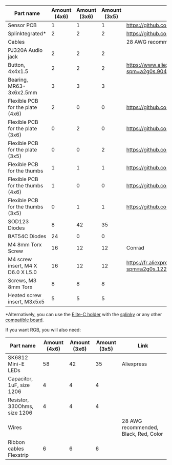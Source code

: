 
| Part name                         | Amount (4x6) | Amount (3x6) |  Amount (3x5) | Link                                                                                       |
| --------------------------------- | ------------ | ------------ | ------------  | ------------------------------------------------------------------------------------------ |
| Sensor PCB                        | 1            | 1            | 1             | https://github.com/Bastardkb/charybdis-pmw-sensor                                          |
| Splinktegrated*                    | 2            | 2            | 2             | https://github.com/bastardkb/splinktegrated                                                |
| Cables                            |              |              |               | 28 AWG recommended                                                                         |
| PJ320A Audio jack                 | 2            | 2            | 2             |                                                                                            |
| Button, 4x4x1.5                   | 2            | 2            | 2             | https://www.aliexpress.com/item/1005001304569553.html?spm=a2g0s.9042311.0.0.27424c4dDwgcp7 |
| Bearing, MR63-3x6x2.5mm           | 3            | 3            | 3             |                                                                                            |
| Flexible PCB for the plate (4x6)  | 2            | 0            | 0             | https://github.com/Bastardkb/Scylla-PCB-Plate                                              |
| Flexible PCB for the plate (3x6)  | 0            | 2            | 0             | https://github.com/Bastardkb/TBK-Mini-PCB-plate                                            |
| Flexible PCB for the plate (3x5)  | 0            | 0            | 2             | https://github.com/Bastardkb/Skeletyl-PCB-plate                                            |
| Flexible PCB for the thumbs       | 1            | 1            | 1             | https://github.com/Bastardkb/PCB_thumbs_Charybdis                                          |
| Flexible PCB for the thumbs (4x6) | 1            | 0            | 0             | https://github.com/Bastardkb/Scylla-PCB-thumb-cluster                                      |
| Flexible PCB for the thumbs (3x5) | 0            | 1            | 1             | https://github.com/Bastardkb/TBK-Mini-PCB-thumb-cluster                                    |
| SOD123 Diodes                     | 8            | 42           | 35            |                                                                                            |
| BAT54C Diodes                     | 24           | 0            | 0             |                                                                                            |
| M4 8mm Torx Screw                 | 16           | 12           | 12            | Conrad                                                                                     |
| M4 screw insert, M4 X D6.0 X L5.0 | 16           | 12           | 12            | https://fr.aliexpress.com/item/4000232925592.html?spm=a2g0s.12269583.0.0.6aef4f282LZO4v    |
| Screws, M3 8mm Torx               | 8            | 8            | 8             |                                                                                            |
| Heated screw insert, M3x5x5       | 5            | 5            |  5            |                                                                                            |


*Alternatively, you can use the [Elite-C holder](https://github.com/Bastardkb/Elite-C-holder) with the [splinky](https://github.com/bastardkb/splinky) or any other [compatible board](https://docs.bastardkb.com/hw/rp2040-community.html). 

If you want RGB, you will also need:

| Part name          |  Amount (4x6) | Amount (3x6)  | Amount (3x5)  | Link       |
| ------------------ | ------ | ----------| ---------- | ---------- |
| SK6812 Mini-E LEDs | 58  | 42  | 35  | Aliexpress |
| Capacitor, 1uF, size 1206          | 4  |  4 |  4   |                                  |
| Resistor, 330Ohms, size 1206       | 4   |  4 |  4  |                                  |
| Wires                   |     |    | | 28 AWG recommended, Black, Red, Color |
| Ribbon cables Flexstrip | 6    | 6  | 6 |    |             
